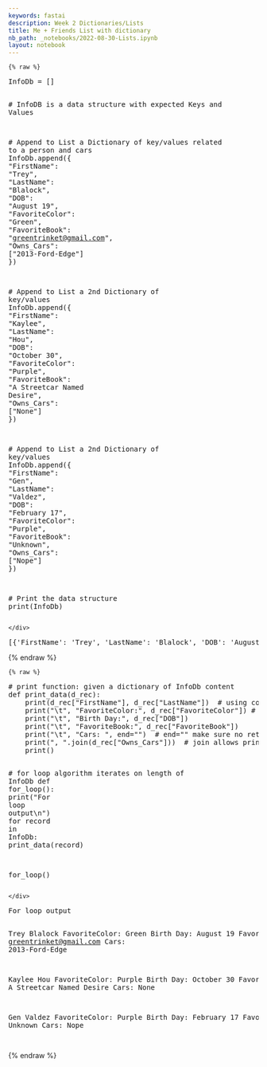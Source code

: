 ```yaml
---
keywords: fastai
description: Week 2 Dictionaries/Lists
title: Me + Friends List with dictionary
nb_path: _notebooks/2022-08-30-Lists.ipynb
layout: notebook
---
```


<!--
#################################################
### THIS FILE WAS AUTOGENERATED! DO NOT EDIT! ###
#################################################
# file to edit: _notebooks/2022-08-30-Lists.ipynb
-->

<div class="container" id="notebook-container">
        
    {% raw %}
    
<div class="cell border-box-sizing code_cell rendered">
<div class="input">

<div class="inner_cell">
    <div class="input_area">
<div class=" highlight hl-ipython3"><pre><span></span><span class="n">InfoDb</span> <span class="o">=</span> <span class="p">[]</span>

<span class="c1"># InfoDB is a data structure with expected Keys and Values</span>

<span class="c1"># Append to List a Dictionary of key/values related to a person and cars</span>
<span class="n">InfoDb</span><span class="o">.</span><span class="n">append</span><span class="p">({</span>
    <span class="s2">&quot;FirstName&quot;</span><span class="p">:</span> <span class="s2">&quot;Trey&quot;</span><span class="p">,</span>
    <span class="s2">&quot;LastName&quot;</span><span class="p">:</span> <span class="s2">&quot;Blalock&quot;</span><span class="p">,</span>
    <span class="s2">&quot;DOB&quot;</span><span class="p">:</span> <span class="s2">&quot;August 19&quot;</span><span class="p">,</span>
    <span class="s2">&quot;FavoriteColor&quot;</span><span class="p">:</span> <span class="s2">&quot;Green&quot;</span><span class="p">,</span>
    <span class="s2">&quot;FavoriteBook&quot;</span><span class="p">:</span> <span class="s2">&quot;greentrinket@gmail.com&quot;</span><span class="p">,</span>
    <span class="s2">&quot;Owns_Cars&quot;</span><span class="p">:</span> <span class="p">[</span><span class="s2">&quot;2013-Ford-Edge&quot;</span><span class="p">]</span>
<span class="p">})</span>

<span class="c1"># Append to List a 2nd Dictionary of key/values</span>
<span class="n">InfoDb</span><span class="o">.</span><span class="n">append</span><span class="p">({</span>
    <span class="s2">&quot;FirstName&quot;</span><span class="p">:</span> <span class="s2">&quot;Kaylee&quot;</span><span class="p">,</span>
    <span class="s2">&quot;LastName&quot;</span><span class="p">:</span> <span class="s2">&quot;Hou&quot;</span><span class="p">,</span>
    <span class="s2">&quot;DOB&quot;</span><span class="p">:</span> <span class="s2">&quot;October 30&quot;</span><span class="p">,</span>
    <span class="s2">&quot;FavoriteColor&quot;</span><span class="p">:</span> <span class="s2">&quot;Purple&quot;</span><span class="p">,</span>
    <span class="s2">&quot;FavoriteBook&quot;</span><span class="p">:</span> <span class="s2">&quot;A Streetcar Named Desire&quot;</span><span class="p">,</span>
    <span class="s2">&quot;Owns_Cars&quot;</span><span class="p">:</span> <span class="p">[</span><span class="s2">&quot;None&quot;</span><span class="p">]</span>
<span class="p">})</span>

<span class="c1"># Append to List a 2nd Dictionary of key/values</span>
<span class="n">InfoDb</span><span class="o">.</span><span class="n">append</span><span class="p">({</span>
    <span class="s2">&quot;FirstName&quot;</span><span class="p">:</span> <span class="s2">&quot;Gen&quot;</span><span class="p">,</span>
    <span class="s2">&quot;LastName&quot;</span><span class="p">:</span> <span class="s2">&quot;Valdez&quot;</span><span class="p">,</span>
    <span class="s2">&quot;DOB&quot;</span><span class="p">:</span> <span class="s2">&quot;February 17&quot;</span><span class="p">,</span>
    <span class="s2">&quot;FavoriteColor&quot;</span><span class="p">:</span> <span class="s2">&quot;Purple&quot;</span><span class="p">,</span>
    <span class="s2">&quot;FavoriteBook&quot;</span><span class="p">:</span> <span class="s2">&quot;Unknown&quot;</span><span class="p">,</span>
    <span class="s2">&quot;Owns_Cars&quot;</span><span class="p">:</span> <span class="p">[</span><span class="s2">&quot;Nope&quot;</span><span class="p">]</span>
<span class="p">})</span>

<span class="c1"># Print the data structure</span>
<span class="nb">print</span><span class="p">(</span><span class="n">InfoDb</span><span class="p">)</span>
</pre></div>

    </div>
</div>
</div>

<div class="output_wrapper">
<div class="output">

<div class="output_area">

<div class="output_subarea output_stream output_stdout output_text">
<pre>[{&#39;FirstName&#39;: &#39;Trey&#39;, &#39;LastName&#39;: &#39;Blalock&#39;, &#39;DOB&#39;: &#39;August 19&#39;, &#39;FavoriteColor&#39;: &#39;Green&#39;, &#39;FavoriteBook&#39;: &#39;greentrinket@gmail.com&#39;, &#39;Owns_Cars&#39;: [&#39;2013-Ford-Edge&#39;]}, {&#39;FirstName&#39;: &#39;Kaylee&#39;, &#39;LastName&#39;: &#39;Hou&#39;, &#39;DOB&#39;: &#39;October 30&#39;, &#39;FavoriteColor&#39;: &#39;Purple&#39;, &#39;FavoriteBook&#39;: &#39;A Streetcar Named Desire&#39;, &#39;Owns_Cars&#39;: [&#39;None&#39;]}, {&#39;FirstName&#39;: &#39;Gen&#39;, &#39;LastName&#39;: &#39;Valdez&#39;, &#39;DOB&#39;: &#39;February 17&#39;, &#39;FavoriteColor&#39;: &#39;Purple&#39;, &#39;FavoriteBook&#39;: &#39;Unknown&#39;, &#39;Owns_Cars&#39;: [&#39;Nope&#39;]}]
</pre>
</div>
</div>

</div>
</div>

</div>
    {% endraw %}

    {% raw %}
    
<div class="cell border-box-sizing code_cell rendered">
<div class="input">

<div class="inner_cell">
    <div class="input_area">
<div class=" highlight hl-ipython3"><pre><span></span><span class="c1"># print function: given a dictionary of InfoDb content</span>
<span class="k">def</span> <span class="nf">print_data</span><span class="p">(</span><span class="n">d_rec</span><span class="p">):</span>
    <span class="nb">print</span><span class="p">(</span><span class="n">d_rec</span><span class="p">[</span><span class="s2">&quot;FirstName&quot;</span><span class="p">],</span> <span class="n">d_rec</span><span class="p">[</span><span class="s2">&quot;LastName&quot;</span><span class="p">])</span>  <span class="c1"># using comma puts space between values</span>
    <span class="nb">print</span><span class="p">(</span><span class="s2">&quot;</span><span class="se">\t</span><span class="s2">&quot;</span><span class="p">,</span> <span class="s2">&quot;FavoriteColor:&quot;</span><span class="p">,</span> <span class="n">d_rec</span><span class="p">[</span><span class="s2">&quot;FavoriteColor&quot;</span><span class="p">])</span> <span class="c1"># \t is a tab indent</span>
    <span class="nb">print</span><span class="p">(</span><span class="s2">&quot;</span><span class="se">\t</span><span class="s2">&quot;</span><span class="p">,</span> <span class="s2">&quot;Birth Day:&quot;</span><span class="p">,</span> <span class="n">d_rec</span><span class="p">[</span><span class="s2">&quot;DOB&quot;</span><span class="p">])</span>
    <span class="nb">print</span><span class="p">(</span><span class="s2">&quot;</span><span class="se">\t</span><span class="s2">&quot;</span><span class="p">,</span> <span class="s2">&quot;FavoriteBook:&quot;</span><span class="p">,</span> <span class="n">d_rec</span><span class="p">[</span><span class="s2">&quot;FavoriteBook&quot;</span><span class="p">])</span>
    <span class="nb">print</span><span class="p">(</span><span class="s2">&quot;</span><span class="se">\t</span><span class="s2">&quot;</span><span class="p">,</span> <span class="s2">&quot;Cars: &quot;</span><span class="p">,</span> <span class="n">end</span><span class="o">=</span><span class="s2">&quot;&quot;</span><span class="p">)</span>  <span class="c1"># end=&quot;&quot; make sure no return occurs</span>
    <span class="nb">print</span><span class="p">(</span><span class="s2">&quot;, &quot;</span><span class="o">.</span><span class="n">join</span><span class="p">(</span><span class="n">d_rec</span><span class="p">[</span><span class="s2">&quot;Owns_Cars&quot;</span><span class="p">]))</span>  <span class="c1"># join allows printing a string list with separator</span>
    <span class="nb">print</span><span class="p">()</span>


<span class="c1"># for loop algorithm iterates on length of InfoDb</span>
<span class="k">def</span> <span class="nf">for_loop</span><span class="p">():</span>
    <span class="nb">print</span><span class="p">(</span><span class="s2">&quot;For loop output</span><span class="se">\n</span><span class="s2">&quot;</span><span class="p">)</span>
    <span class="k">for</span> <span class="n">record</span> <span class="ow">in</span> <span class="n">InfoDb</span><span class="p">:</span>
        <span class="n">print_data</span><span class="p">(</span><span class="n">record</span><span class="p">)</span>

<span class="n">for_loop</span><span class="p">()</span>
</pre></div>

    </div>
</div>
</div>

<div class="output_wrapper">
<div class="output">

<div class="output_area">

<div class="output_subarea output_stream output_stdout output_text">
<pre>For loop output

Trey Blalock
	 FavoriteColor: Green
	 Birth Day: August 19
	 FavoriteBook: greentrinket@gmail.com
	 Cars: 2013-Ford-Edge

Kaylee Hou
	 FavoriteColor: Purple
	 Birth Day: October 30
	 FavoriteBook: A Streetcar Named Desire
	 Cars: None

Gen Valdez
	 FavoriteColor: Purple
	 Birth Day: February 17
	 FavoriteBook: Unknown
	 Cars: Nope

</pre>
</div>
</div>

</div>
</div>

</div>
    {% endraw %}

</div>
 

